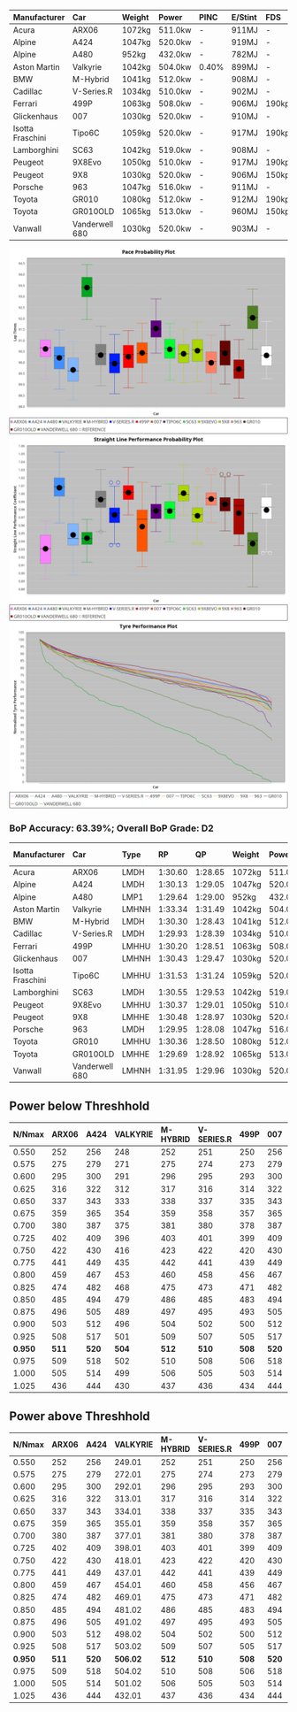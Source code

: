 | Manufacturer     | Car            | Weight | Power   | PINC    | E/Stint | FDS     |
|:-|:-|:-|:-|:-|:-|:-|
| Acura            | ARX06          | 1072kg | 511.0kw |    -    | 911MJ   |    -    |
| Alpine           | A424           | 1047kg | 520.0kw |    -    | 919MJ   |    -    |
| Alpine           | A480           | 952kg  | 432.0kw |    -    | 782MJ   |    -    |
| Aston Martin     | Valkyrie       | 1042kg | 504.0kw | 0.40%   | 899MJ   |    -    |
| BMW              | M-Hybrid       | 1041kg | 512.0kw |    -    | 908MJ   |    -    |
| Cadillac         | V-Series.R     | 1034kg | 510.0kw |    -    | 902MJ   |    -    |
| Ferrari          | 499P           | 1063kg | 508.0kw |    -    | 906MJ   | 190kph  |
| Glickenhaus      | 007            | 1030kg | 520.0kw |    -    | 910MJ   |    -    |
| Isotta Fraschini | Tipo6C         | 1059kg | 520.0kw |    -    | 917MJ   | 190kph  |
| Lamborghini      | SC63           | 1042kg | 519.0kw |    -    | 908MJ   |    -    |
| Peugeot          | 9X8Evo         | 1050kg | 510.0kw |    -    | 917MJ   | 190kph  |
| Peugeot          | 9X8            | 1030kg | 520.0kw |    -    | 906MJ   | 150kph  |
| Porsche          | 963            | 1047kg | 516.0kw |    -    | 911MJ   |    -    |
| Toyota           | GR010          | 1080kg | 512.0kw |    -    | 912MJ   | 190kph  |
| Toyota           | GR010OLD       | 1065kg | 513.0kw |    -    | 960MJ   | 150kph  |
| Vanwall          | Vanderwell 680 | 1030kg | 520.0kw |    -    | 903MJ   |    -    |

![PACECHART](./IMG/CUSTOM.png)
![STRAIGHTLINEPERFORMANCECHART](./IMG/CUSTOM_sp.png)
![TYREPERFORMANCECHART](./IMG/CUSTOM_tw.png)

### BoP Accuracy: 63.39%; Overall BoP Grade: D2
| Manufacturer     | Car            | Type  | RP      | QP      | Weight | Power¹  | Threshhold | PINC    | Power²   | E/Stint | AVG Vmax  | FDS     | RDLC | L/Stint | BOP-Grade | Model Accuracy | Model Points | Match%  | SimDiff |
|:-|:-|:-|:-|:-|:-|:-|:-|:-|:-|:-|:-|:-|:-|:-|:-|:-|:-|:-|:-|
| Acura            | ARX06          | LMDH  | 1:30.60 | 1:28.65 | 1072kg | 511.0kw | 210.0kph   |    -    | 511.00kw |  911MJ  | 310.34kph |    -    | 1.01 | 40      | +B2       | 100.00%        | 996          | 82.80%  | #       |
| Alpine           | A424           | LMDH  | 1:30.13 | 1:29.05 | 1047kg | 520.0kw | 210.0kph   |    -    | 520.00kw |  919MJ  | 326.66kph |    -    | 1.00 | 40      | -C1       | 99.49%         | 1360         | 75.25%  | #       |
| Alpine           | A480           | LMP1  | 1:29.64 | 1:29.00 |  952kg | 432.0kw | 210.0kph   |    -    | 432.00kw |  782MJ  | 311.94kph |    -    | 0.97 | 37      | -Ω1       | 97.75%         | 1567         | 46.34%  | +0.32   |
| Aston Martin     | Valkyrie       | LMHNH | 1:33.34 | 1:31.49 | 1042kg | 504.0kw | 250.0kph   | 0.40%   | 506.00kw |  899MJ  | 313.53kph |    -    | 1.02 | 40      | +Ω2       | 100.00%        | 312          | -43.17% | #       |
| BMW              | M-Hybrid       | LMDH  | 1:30.30 | 1:28.43 | 1041kg | 512.0kw | 210.0kph   |    -    | 512.00kw |  908MJ  | 324.15kph |    -    | 1.02 | 40      | -B1       | 98.62%         | 2363         | 85.63%  | #       |
| Cadillac         | V-Series.R     | LMDH  | 1:29.93 | 1:28.39 | 1034kg | 510.0kw | 210.0kph   |    -    | 510.00kw |  902MJ  | 319.60kph |    -    | 1.02 | 40      | -D2       | 98.50%         | 4201         | 63.58%  | #       |
| Ferrari          | 499P           | LMHHU | 1:30.20 | 1:28.51 | 1063kg | 508.0kw | 210.0kph   |    -    | 508.00kw |  906MJ  | 322.93kph | 190kph  | 1.02 | 40      | -C1       | 100.00%        | 4441         | 76.23%  | #       |
| Glickenhaus      | 007            | LMHNH | 1:30.43 | 1:29.47 | 1030kg | 520.0kw | 210.0kph   |    -    | 520.00kw |  910MJ  | 318.24kph |    -    | 0.96 | 40      | ~A1       | 94.07%         | 2174         | 95.73%  | #       |
| Isotta Fraschini | Tipo6C         | LMHHU | 1:31.53 | 1:31.24 | 1059kg | 520.0kw | 210.0kph   |    -    | 520.00kw |  917MJ  | 319.96kph | 190kph  | 1.05 | 40      | +Ω1       | 98.48%         | 130          | 23.75%  | #       |
| Lamborghini      | SC63           | LMDH  | 1:30.55 | 1:29.53 | 1042kg | 519.0kw | 210.0kph   |    -    | 519.00kw |  908MJ  | 320.67kph |    -    | 1.05 | 40      | ~A1       | 100.00%        | 784          | 95.82%  | #       |
| Peugeot          | 9X8Evo         | LMHHU | 1:30.37 | 1:29.01 | 1050kg | 510.0kw | 210.0kph   |    -    | 510.00kw |  917MJ  | 324.46kph | 190kph  | 1.00 | 40      | -B2       | 100.00%        | 808          | 83.18%  | #       |
| Peugeot          | 9X8            | LMHHE | 1:30.48 | 1:28.97 | 1030kg | 520.0kw | 210.0kph   |    -    | 520.00kw |  906MJ  | 319.54kph | 150kph  | 1.03 | 40      | ~A1       | 98.79%         | 5064         | 96.52%  | +1.68   |
| Porsche          | 963            | LMDH  | 1:29.95 | 1:28.08 | 1047kg | 516.0kw | 210.0kph   |    -    | 516.00kw |  911MJ  | 323.22kph |    -    | 1.02 | 40      | -D2       | 99.87%         | 12613        | 62.89%  | #       |
| Toyota           | GR010          | LMHHU | 1:30.36 | 1:28.50 | 1080kg | 512.0kw | 210.0kph   |    -    | 512.00kw |  912MJ  | 319.33kph | 190kph  | 1.01 | 40      | -B1       | 99.73%         | 2956         | 88.28%  | #       |
| Toyota           | GR010OLD       | LMHHE | 1:29.69 | 1:28.92 | 1065kg | 513.0kw | 210.0kph   |    -    | 513.00kw |  960MJ  | 318.32kph | 150kph  | 1.03 | 40      | -E2       | 94.62%         | 880          | 50.73%  | #       |
| Vanwall          | Vanderwell 680 | LMHNH | 1:31.95 | 1:29.96 | 1030kg | 520.0kw | 210.0kph   |    -    | 520.00kw |  903MJ  | 314.61kph |    -    | 1.01 | 40      | +Ω1       | 99.09%         | 544          | 30.67%  | +1.69   |

## Power below Threshhold
| N/Nmax    | ARX06   | A424    | VALKYRIE | M-HYBRID | V-SERIES.R | 499P    | 007     | TIPO6C  | SC63    | 9X8EVO  | 9X8     | 963     | GR010   | GR010OLD | VANDERWELL 680 | ​     | RPM      | A480    |
|:-|:-|:-|:-|:-|:-|:-|:-|:-|:-|:-|:-|:-|:-|:-|:-|:-|:-|:-|
|  0.550    |  252    |  256    |  248     |  252     |  251       |  250    |  256    |  256    |  256    |  251    |  256    |  254    |  252    |  253     |  256           |  ​    |   --     |   -     |
|  0.575    |  275    |  279    |  271     |  275     |  274       |  273    |  279    |  279    |  279    |  274    |  279    |  277    |  275    |  276     |  279           |  ​    |   --     |   -     |
|  0.600    |  295    |  300    |  291     |  296     |  295       |  293    |  300    |  300    |  299    |  295    |  300    |  298    |  296    |  296     |  300           |  ​    |   --     |   -     |
|  0.625    |  316    |  322    |  312     |  317     |  316       |  314    |  322    |  322    |  321    |  316    |  322    |  319    |  317    |  317     |  322           |  ​    |   --     |   -     |
|  0.650    |  337    |  343    |  333     |  338     |  337       |  335    |  343    |  343    |  342    |  337    |  343    |  340    |  338    |  338     |  343           |  ​    |   --     |   -     |
|  0.675    |  359    |  365    |  354     |  359     |  358       |  357    |  365    |  365    |  364    |  358    |  365    |  362    |  359    |  360     |  365           |  ​    |   --     |   -     |
|  0.700    |  380    |  387    |  375     |  381     |  380       |  378    |  387    |  387    |  386    |  380    |  387    |  384    |  381    |  382     |  387           |  ​    |   --     |   -     |
|  0.725    |  402    |  409    |  396     |  403     |  401       |  399    |  409    |  409    |  408    |  401    |  409    |  406    |  403    |  403     |  409           |  ​    |   --     |   -     |
|  0.750    |  422    |  430    |  416     |  423     |  422       |  420    |  430    |  430    |  429    |  422    |  430    |  427    |  423    |  424     |  430           |  ​    |   --     |   -     |
|  0.775    |  441    |  449    |  435     |  442     |  441       |  439    |  449    |  449    |  448    |  441    |  449    |  446    |  442    |  443     |  449           |  ​    |  5000    |  254    |
|  0.800    |  459    |  467    |  453     |  460     |  458       |  456    |  467    |  467    |  466    |  458    |  467    |  463    |  460    |  461     |  467           |  ​    |  5500    |  300    |
|  0.825    |  474    |  482    |  468     |  475     |  473       |  471    |  482    |  482    |  481    |  473    |  482    |  478    |  475    |  476     |  482           |  ​    |  6000    |  335    |
|  0.850    |  485    |  494    |  479     |  486     |  485       |  483    |  494    |  494    |  493    |  485    |  494    |  490    |  486    |  487     |  494           |  ​    |  6500    |  378    |
|  0.875    |  496    |  505    |  489     |  497     |  495       |  493    |  505    |  505    |  504    |  495    |  505    |  501    |  497    |  498     |  505           |  ​    |  7000    |  422    |
|  0.900    |  503    |  512    |  496     |  504     |  502       |  500    |  512    |  512    |  511    |  502    |  512    |  508    |  504    |  505     |  512           |  ​    |  7500    |  433    |
|  0.925    |  508    |  517    |  501     |  509     |  507       |  505    |  517    |  517    |  516    |  507    |  517    |  513    |  509    |  510     |  517           |  ​    |  8000    |  429    |
| **0.950** | **511** | **520** | **504**  | **512**  | **510**    | **508** | **520** | **520** | **519** | **510** | **520** | **516** | **512** | **513**  | **520**        | **​** | **8500** | **432** |
|  0.975    |  509    |  518    |  502     |  510     |  508       |  506    |  518    |  518    |  517    |  508    |  518    |  514    |  510    |  511     |  518           |  ​    |  9000    |  216    |
|  1.000    |  505    |  514    |  499     |  506     |  505       |  503    |  514    |  514    |  513    |  505    |  514    |  510    |  506    |  507     |  514           |  ​    |   --     |   -     |
|  1.025    |  436    |  444    |  430     |  437     |  436       |  434    |  444    |  444    |  443    |  436    |  444    |  441    |  437    |  438     |  444           |  ​    |   --     |   -     |

## Power above Threshhold
| N/Nmax    | ARX06   | A424    | VALKYRIE   | M-HYBRID | V-SERIES.R | 499P    | 007     | TIPO6C  | SC63    | 9X8EVO  | 9X8     | 963     | GR010   | GR010OLD | VANDERWELL 680 | ​     | RPM      | A480    |
|:-|:-|:-|:-|:-|:-|:-|:-|:-|:-|:-|:-|:-|:-|:-|:-|:-|:-|:-|
|  0.550    |  252    |  256    |  249.01    |  252     |  251       |  250    |  256    |  256    |  256    |  251    |  256    |  254    |  252    |  253     |  256           |  ​    |   --     |   -     |
|  0.575    |  275    |  279    |  272.01    |  275     |  274       |  273    |  279    |  279    |  279    |  274    |  279    |  277    |  275    |  276     |  279           |  ​    |   --     |   -     |
|  0.600    |  295    |  300    |  292.01    |  296     |  295       |  293    |  300    |  300    |  299    |  295    |  300    |  298    |  296    |  296     |  300           |  ​    |   --     |   -     |
|  0.625    |  316    |  322    |  313.01    |  317     |  316       |  314    |  322    |  322    |  321    |  316    |  322    |  319    |  317    |  317     |  322           |  ​    |   --     |   -     |
|  0.650    |  337    |  343    |  334.01    |  338     |  337       |  335    |  343    |  343    |  342    |  337    |  343    |  340    |  338    |  338     |  343           |  ​    |   --     |   -     |
|  0.675    |  359    |  365    |  355.01    |  359     |  358       |  357    |  365    |  365    |  364    |  358    |  365    |  362    |  359    |  360     |  365           |  ​    |   --     |   -     |
|  0.700    |  380    |  387    |  377.01    |  381     |  380       |  378    |  387    |  387    |  386    |  380    |  387    |  384    |  381    |  382     |  387           |  ​    |   --     |   -     |
|  0.725    |  402    |  409    |  398.01    |  403     |  401       |  399    |  409    |  409    |  408    |  401    |  409    |  406    |  403    |  403     |  409           |  ​    |   --     |   -     |
|  0.750    |  422    |  430    |  418.01    |  423     |  422       |  420    |  430    |  430    |  429    |  422    |  430    |  427    |  423    |  424     |  430           |  ​    |   --     |   -     |
|  0.775    |  441    |  449    |  437.01    |  442     |  441       |  439    |  449    |  449    |  448    |  441    |  449    |  446    |  442    |  443     |  449           |  ​    |  5000    |  254    |
|  0.800    |  459    |  467    |  454.01    |  460     |  458       |  456    |  467    |  467    |  466    |  458    |  467    |  463    |  460    |  461     |  467           |  ​    |  5500    |  300    |
|  0.825    |  474    |  482    |  469.01    |  475     |  473       |  471    |  482    |  482    |  481    |  473    |  482    |  478    |  475    |  476     |  482           |  ​    |  6000    |  335    |
|  0.850    |  485    |  494    |  481.02    |  486     |  485       |  483    |  494    |  494    |  493    |  485    |  494    |  490    |  486    |  487     |  494           |  ​    |  6500    |  378    |
|  0.875    |  496    |  505    |  491.02    |  497     |  495       |  493    |  505    |  505    |  504    |  495    |  505    |  501    |  497    |  498     |  505           |  ​    |  7000    |  422    |
|  0.900    |  503    |  512    |  498.02    |  504     |  502       |  500    |  512    |  512    |  511    |  502    |  512    |  508    |  504    |  505     |  512           |  ​    |  7500    |  433    |
|  0.925    |  508    |  517    |  503.02    |  509     |  507       |  505    |  517    |  517    |  516    |  507    |  517    |  513    |  509    |  510     |  517           |  ​    |  8000    |  429    |
| **0.950** | **511** | **520** | **506.02** | **512**  | **510**    | **508** | **520** | **520** | **519** | **510** | **520** | **516** | **512** | **513**  | **520**        | **​** | **8500** | **432** |
|  0.975    |  509    |  518    |  504.02    |  510     |  508       |  506    |  518    |  518    |  517    |  508    |  518    |  514    |  510    |  511     |  518           |  ​    |  9000    |  216    |
|  1.000    |  505    |  514    |  501.02    |  506     |  505       |  503    |  514    |  514    |  513    |  505    |  514    |  510    |  506    |  507     |  514           |  ​    |   --     |   -     |
|  1.025    |  436    |  444    |  432.01    |  437     |  436       |  434    |  444    |  444    |  443    |  436    |  444    |  441    |  437    |  438     |  444           |  ​    |   --     |   -     |
